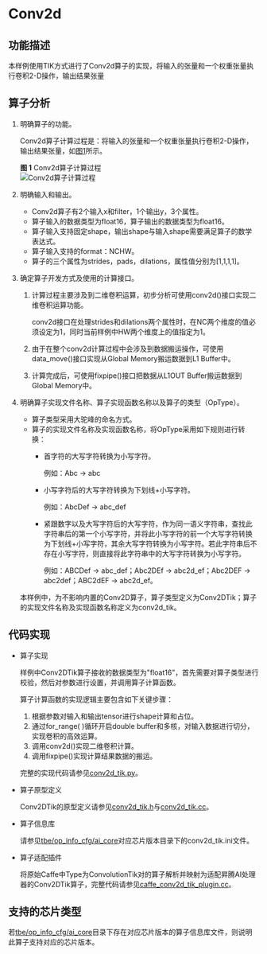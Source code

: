 # Conv2d<a name="ZH-CN_TOPIC_0302083411"></a>

## 功能描述<a name="section1973805311174"></a>

本样例使用TIK方式进行了Conv2d算子的实现，将输入的张量和一个权重张量执行卷积2-D操作，输出结果张量

## 算子分析<a name="section19621012171817"></a>

1.  明确算子的功能。

    Conv2d算子计算过程是：将输入的张量和一个权重张量执行卷积2-D操作，输出结果张量，如[图1](#fig2099591662413)所示。

    **图 1**  Conv2d算子计算过程<a name="fig2099591662413"></a>  
    ![](https://images.gitee.com/uploads/images/2020/1223/174800_6754ce07_5474059.png "Conv2d算子计算过程")

2.  明确输入和输出。
    -   Conv2d算子有2个输入x和filter，1个输出y，3个属性。
    -   算子输入的数据类型为float16，算子输出的数据类型为float16。
    -   算子输入支持固定shape，输出shape与输入shape需要满足算子的数学表达式。
    -   算子输入支持的format：NCHW。
    -   算子的三个属性为strides，pads，dilations，属性值分别为\[1,1,1,1\]。

3.  确定算子开发方式及使用的计算接口。
    1.  计算过程主要涉及到二维卷积运算，初步分析可使用conv2d\(\)接口实现二维卷积运算功能。

        conv2d接口在处理strides和dilations两个属性时，在NC两个维度的值必须设定为1，同时当前样例中HW两个维度上的值指定为1。

    2.  由于在整个conv2d计算过程中会涉及到数据搬运操作，可使用data\_move\(\)接口实现从Global Memory搬运数据到L1 Buffer中。
    3.  计算完成后，可使用fixpipe\(\)接口把数据从L1OUT  Buffer搬运数据到Global Memory中。

4.  明确算子实现文件名称、算子实现函数名称以及算子的类型（OpType）。

    -   算子类型采用大驼峰的命名方式。
    -   算子的实现文件名称及实现函数名称，将OpType采用如下规则进行转换：
        -   首字符的大写字符转换为小写字符。

            例如：Abc -\> abc

        -   小写字符后的大写字符转换为下划线+小写字符。

            例如：AbcDef -\> abc\_def

        -   紧跟数字以及大写字符后的大写字符，作为同一语义字符串，查找此字符串后的第一个小写字符，并将此小写字符的前一个大写字符转换为下划线+小写字符，其余大写字符转换为小写字符。若此字符串后不存在小写字符，则直接将此字符串中的大写字符转换为小写字符。

            例如：ABCDef -\> abc\_def；Abc2DEf -\> abc2d\_ef；Abc2DEF -\> abc2def；ABC2dEF -\> abc2d\_ef。



    本样例中，为不影响内置的Conv2D算子，算子类型定义为Conv2DTik；算子的实现文件名称及实现函数名称定义为conv2d\_tik。


## 代码实现<a name="section657125913571"></a>

-   算子实现

    样例中Conv2DTik算子接收的数据类型为"float16"，首先需要对算子类型进行校验，然后对参数进行设置，并调用算子计算函数。

    算子计算函数的实现逻辑主要包含如下关键步骤：

    1.  根据参数对输入和输出tensor进行shape计算和占位。
    2.  通过for\_range\( \)循环开启double buffer和多核，对输入数据进行切分，实现卷积的高效运算。
    3.  调用conv2d\(\)实现二维卷积计算。
    4.  调用fixpipe\(\)实现计算结果数据的搬运。

    完整的实现代码请参见[conv2d\_tik.py](../tbe/impl/conv2d_tik.py)。

-   算子原型定义

    Conv2DTik的原型定义请参见[conv2d\_tik.h](../op_proto/conv2d_tik.h)与[conv2d\_tik.cc](../op_proto/conv2d_tik.cc)。

-   算子信息库

    请参见[tbe/op\_info\_cfg/ai\_core](../tbe/op_info_cfg/ai_core)对应芯片版本目录下的conv2d\_tik.ini文件。

-   算子适配插件

    将原始Caffe中Type为ConvolutionTik对的算子解析并映射为适配昇腾AI处理器的Conv2DTik算子，完整代码请参见[caffe\_conv2d\_tik\_plugin.cc](../framework/caffe_plugin/caffe_conv2d_tik_plugin.cc)。


## 支持的芯片类型<a name="section13382182116471"></a>

若[tbe/op\_info\_cfg/ai\_core](../tbe/op_info_cfg/ai_core)目录下存在对应芯片版本的算子信息库文件，则说明此算子支持对应的芯片版本。
